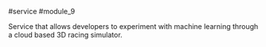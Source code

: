 #service #module_9

Service that allows developers to experiment with machine learning through a cloud based 3D racing simulator.